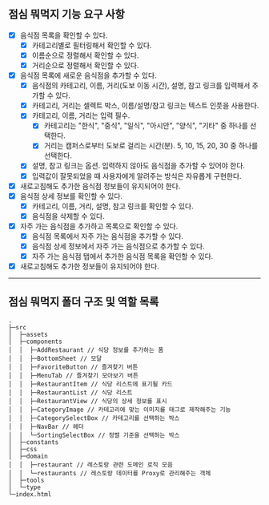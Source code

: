 ## 점심 뭐먹지 기능 요구 사항

- [x] 음식점 목록을 확인할 수 있다.
  - [x] 카테고리별로 필터링해서 확인할 수 있다.
  - [x] 이름순으로 정렬해서 확인할 수 있다.
  - [x] 거리순으로 정렬해서 확인할 수 있다.
- [x] 음식점 목록에 새로운 음식점을 추가할 수 있다.
  - [x] 음식점의 카테고리, 이름, 거리(도보 이동 시간), 설명, 참고 링크를 입력해서 추가할 수 있다.
  - [x] 카테고리, 거리는 셀렉트 박스, 이름/설명/참고 링크는 텍스트 인풋을 사용한다.
  - [x] 카테고리, 이름, 거리는 입력 필수.
    - [x] 카테고리는 "한식", "중식", "일식", "아시안", "양식", "기타" 중 하나를 선택한다.
    - [x] 거리는 캠퍼스로부터 도보로 걸리는 시간(분). 5, 10, 15, 20, 30 중 하나를 선택한다.
  - [x] 설명, 참고 링크는 옵션. 입력하지 않아도 음식점을 추가할 수 있어야 한다.
  - [x] 입력값이 잘못되었을 때 사용자에게 알려주는 방식은 자유롭게 구현한다.
- [x] 새로고침해도 추가한 음식점 정보들이 유지되어야 한다.
- [x] 음식점 상세 정보를 확인할 수 있다.
  - [x] 카테고리, 이름, 거리, 설명, 참고 링크를 확인할 수 있다.
  - [x] 음식점을 삭제할 수 있다.
- [x] 자주 가는 음식점을 추가하고 목록으로 확인할 수 있다.
  - [x] 음식점 목록에서 자주 가는 음식점을 추가할 수 있다.
  - [x] 음식점 상세 정보에서 자주 가는 음식점으로 추가할 수 있다.
  - [x] 자주 가는 음식점 탭에서 추가한 음식점 목록을 확인할 수 있다.
- [x] 새로고침해도 추가한 정보들이 유지되어야 한다.

---

## 점심 뭐먹지 폴더 구조 및 역할 목록

```
.
├─src
│  ├─assets
│  ├─components
│  │  ├─AddRestaurant // 식당 정보를 추가하는 폼
│  │  ├─BottomSheet // 모달
│  │  ├─FavoriteButton // 즐겨찾기 버튼
│  │  ├─MenuTab // 즐겨찾기 모아보기 버튼
│  │  ├─RestaurantItem // 식당 리스트에 표기될 카드
│  │  ├─RestaurantList // 식당 리스트
│  │  ├─RestaurantView // 식당의 상세 정보를 표시
│  │  ├─CategoryImage // 카테고리에 맞는 이미지를 태그로 제작해주는 기능
│  │  ├─CategorySelectBox // 카테고리를 선택하는 박스
│  │  ├─NavBar // 헤더
│  │  └─SortingSelectBox // 정렬 기준을 선택하는 박스
│  ├─constants
│  ├─css
│  ├─domain
│  │  ├─restaurant // 레스토랑 관련 도메인 로직 모음
│  │  └─restaurants // 레스토랑 데이터를 Proxy로 관리해주는 객체
│  ├─tools
│  └─type
└─index.html
```